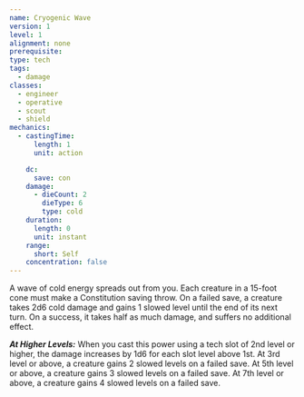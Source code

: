 ```yaml
---
name: Cryogenic Wave
version: 1
level: 1
alignment: none
prerequisite: 
type: tech
tags:
  - damage
classes:
  - engineer
  - operative
  - scout
  - shield
mechanics:
  - castingTime:
      length: 1
      unit: action

    dc:
      save: con
    damage:
      - dieCount: 2
        dieType: 6
        type: cold
    duration:
      length: 0
      unit: instant
    range:
      short: Self
    concentration: false
---
```

A wave of cold energy spreads out from you. Each creature in a 15-foot cone must make a Constitution saving throw. On a failed save, a creature takes 2d6 cold damage and gains 1 slowed level until the end of its next turn. On a success, it takes half as much damage, and suffers no additional effect.

***__At Higher Levels__:*** When you cast this power using a tech slot of 2nd level or higher, the damage increases by 1d6 for each slot level above 1st. At 3rd level or above, a creature gains 2 slowed levels on a failed save. At 5th level or above, a creature gains 3 slowed levels on a failed save. At 7th level or above, a creature gains 4 slowed levels on a failed save.
    